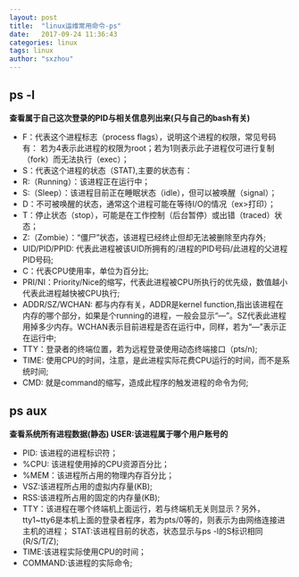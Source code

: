 ```yaml
---
layout: post
title:  "linux运维常用命令-ps"
date:   2017-09-24 11:36:43
categories: linux
tags: linux
author: "sxzhou"
---
```


## ps -l
 **查看属于自己这次登录的PID与相关信息列出来(只与自己的bash有关)**
* F：代表这个进程标志（process flags），说明这个进程的权限，常见号码有：  若为4表示此进程的权限为root；若为1则表示此子进程仅可进行复制（fork）而无法执行（exec）；
* S：代表这个进程的状态（STAT),主要的状态有：
* R:（Running）：该进程正在运行中；
* S:（Sleep）：该进程目前正在睡眠状态（idle），但可以被唤醒（signal）；
* D：不可被唤醒的状态，通常这个进程可能在等待I/O的情况（ex>打印）；
* T：停止状态（stop），可能是在工作控制（后台暂停）或出错（traced）状态；
* Z:（Zombie）：“僵尸”状态，该进程已经终止但却无法被删除至内存外;
* UID/PID/PPID: 代表此进程被该UID所拥有的/进程的PID号码/此进程的父进程PID号码;
* C：代表CPU使用率，单位为百分比;
* PRI/NI：Priority/Nice的缩写，代表此进程被CPU所执行的优先级，数值越小代表此进程越快被CPU执行;
* ADDR/SZ/WCHAN: 都与内存有关，ADDR是kernel function,指出该进程在内存的哪个部分，如果是个running的进程，一般会显示“—”。SZ代表此进程用掉多少内存。WCHAN表示目前进程是否在运行中，同样，若为“—”表示正在运行中;
* TTY：登录者的终端位置，若为远程登录使用动态终端接口（pts/n);
* TIME: 使用CPU的时间，注意，是此进程实际花费CPU运行的时间，而不是系统时间;
* CMD: 就是command的缩写，造成此程序的触发进程的命令为何;

## ps aux
**查看系统所有进程数据(静态) USER:该进程属于哪个用户账号的**
* PID: 该进程的进程标识符；
* %CPU: 该进程使用掉的CPU资源百分比；
* %MEM：该进程所占用的物理内存百分比；
* VSZ:该进程所占用的虚拟内存量(KB);
* RSS:该进程所占用的固定的内存量(KB);
* TTY：该进程在哪个终端机上面运行，若与终端机无关则显示？另外，tty1~tty6是本机上面的登录者程序，若为pts/0等的，则表示为由网络连接进主机的进程； STAT:该进程目前的状态，状态显示与ps -l的S标识相同(R/S/T/Z);
* TIME:该进程实际使用CPU的时间；
* COMMAND:该进程的实际命令;
